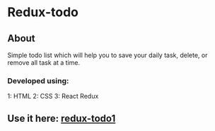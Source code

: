 # Redux-todo

## About

Simple todo list which will help you to save your daily task, delete, or remove all task at a time.

### Developed using:

1: HTML
2: CSS
3: React Redux

## Use it here: [redux-todo1](https://redux-todo1.herokuapp.com/) 